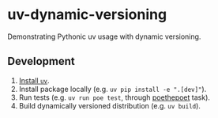 # uv-dynamic-versioning

Demonstrating Pythonic uv usage with dynamic versioning.

## Development

1. [Install `uv`](https://docs.astral.sh/uv/getting-started/installation/).
1. Install package locally (e.g. `uv pip install -e ".[dev]"`).
1. Run tests (e.g. `uv run poe test`, through [poethepoet](https://poethepoet.natn.io/index.html) task).
1. Build dynamically versioned distribution (e.g. `uv build`).
